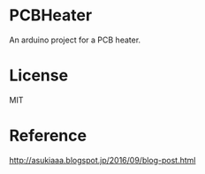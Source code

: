 # PCBHeater
An arduino project for a PCB heater.

# License
MIT

# Reference
http://asukiaaa.blogspot.jp/2016/09/blog-post.html
